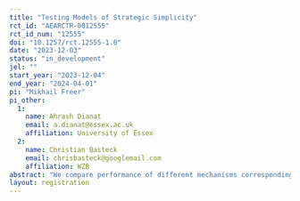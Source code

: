 ```yaml
---
title: "Testing Models of Strategic Simplicity"
rct_id: "AEARCTR-0012555"
rct_id_num: "12555"
doi: "10.1257/rct.12555-1.0"
date: "2023-12-03"
status: "in_development"
jel: ""
start_year: "2023-12-04"
end_year: "2024-04-01"
pi: "Mikhail Freer"
pi_other:
  1:
    name: Ahrash Dianat
    email: a.dianat@essex.ac.uk
    affiliation: University of Essex
  2:
    name: Christian Basteck
    email: chrisbasteck@googlemail.com
    affiliation: WZB
abstract: "We compare performance of different mechanisms corresponding to anonymous social choice functions. Since there is no efficient dominant strategy mechanism, we aim at improving the efficiency by relaxing the dominance constraint. We replace the dominant strategy solution concept with behavioral but still relatively simple solution concepts. We show theoretically that this replacement allows us to gain improvement in efficiency. However, the empirical relevance of these concepts is still in question. Thus we test the theoretical predictions in the lab."
layout: registration
---
```


